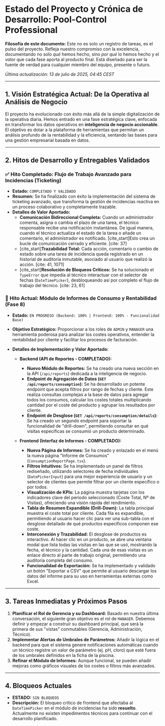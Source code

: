 # Estado del Proyecto y Crónica de Desarrollo: Pool-Control Professional

**Filosofía de este documento:** Este no es solo un registro de tareas, es el pulso del proyecto. Refleja nuestro compromiso con la excelencia, documentando no solo _qué_ hemos hecho, sino _por qué_ lo hemos hecho y el _valor_ que cada fase aporta al producto final. Está diseñado para ser la fuente de verdad para cualquier miembro del equipo, presente o futuro.

_Última actualización: 13 de julio de 2025, 04:45 CEST_

---

## 1. Visión Estratégica Actual: De la Operativa al Análisis de Negocio

El proyecto ha evolucionado con éxito más allá de la simple digitalización de la operativa diaria. Hemos entrado en una fase estratégica clave, enfocada en transformar los datos operativos en **inteligencia de negocio accionable**. El objetivo es dotar a la plataforma de herramientas que permitan un análisis profundo de la rentabilidad y la eficiencia, sentando las bases para una gestión empresarial basada en datos.

---

## 2. Hitos de Desarrollo y Entregables Validados

### ✅ **Hito Completado: Flujo de Trabajo Avanzado para Incidencias (Ticketing)**

- **Estado:** `COMPLETADO Y VALIDADO`
- **Resumen:** Se ha finalizado con éxito la implementación del sistema de ticketing avanzado, que transforma la gestión de incidencias reactiva en un proceso colaborativo y completamente trazable.
- **Detalles de Valor Aportado:**
  - **Comunicación Bidireccional Completa:** Cuando un administrador comenta, asigna o cambia el plazo de una tarea, el técnico responsable recibe una notificación instantánea. De igual manera, cuando el técnico actualiza el estado de la tarea o añade un comentario, el administrador es notificado. [cite_start]Esto crea un bucle de comunicación cerrado y eficiente. [cite: 37]
  - [cite_start]**Trazabilidad Total:** Cada acción, comentario o cambio de estado sobre una tarea de incidencia queda registrado en un historial de auditoría inmutable, asociado al usuario que realizó la acción. [cite: 41, 1071]
  - [cite_start]**Resolución de Bloqueos Críticos:** Se ha solucionado el `TypeError` que impedía al técnico interactuar con el selector de fechas (`DateTimePicker`), desbloqueando así por completo el flujo de trabajo del técnico. [cite: 23, 61]

### 🚧 **Hito Actual: Módulo de Informes de Consumo y Rentabilidad (Fase 8)**

- **Estado:** `EN PROGRESO (Backend: 100% | Frontend: 100% - Funcionalidad Base)`
- **Objetivo Estratégico:** Proporcionar a los roles de `ADMIN` y `MANAGER` una herramienta poderosa para analizar los costes operativos, entender la rentabilidad por cliente y facilitar los procesos de facturación.
- **Detalles de Implementación y Valor Aportado:**

  - **Backend (API de Reportes - COMPLETADO):**

    - **Nuevo Módulo de Reportes:** Se ha creado una nueva sección en la API (`/api/reports`) dedicada a la inteligencia de negocio.
    - **Endpoint de Agregación de Datos (`GET /api/reports/consumption`):** Se ha desarrollado un potente endpoint que acepta filtros por rango de fechas y cliente. Este realiza consultas complejas a la base de datos para agregar todos los consumos, calcular los costes totales multiplicando cantidad por el coste del producto y agrupar los resultados por cliente.
    - **Endpoint de Desglose (`GET /api/reports/consumption/details`):** Se ha creado un segundo endpoint para soportar la funcionalidad de "drill-down", permitiendo consultar en qué visitas específicas se consumió un producto determinado.

  - **Frontend (Interfaz de Informes - COMPLETADO):**
    - **Nueva Página de Informes:** Se ha creado y enlazado en el menú la nueva página "Informe de Consumos" (`ConsumptionReportPage.tsx`).
    - **Filtros Intuitivos:** Se ha implementado un panel de filtros rediseñado, utilizando selectores de fecha individuales (`DatePickerInput`) para una mejor experiencia de usuario y un selector de clientes que permite filtrar por un cliente específico o por todos.
    - **Visualización de KPIs:** La página muestra tarjetas con los indicadores clave del periodo seleccionado (Coste Total, Nº de Visitas), ofreciendo una visión rápida del rendimiento.
    - **Tabla de Resumen Expandible (Drill-Down):** La tabla principal muestra el coste total por cliente. Cada fila es expandible, permitiendo al usuario hacer clic para ver una sub-tabla con el desglose detallado de qué productos específicos componen ese coste.
    - **Interconexión y Trazabilidad:** El desglose de productos es interactivo. Al hacer clic en un producto, se abre una ventana modal que lista todas las visitas en las que se usó, mostrando la fecha, el técnico y la cantidad. Cada una de esas visitas es un enlace directo al parte de trabajo original, permitiendo una auditoría completa del consumo.
    - **Funcionalidad de Exportación:** Se ha implementado y validado un botón "Exportar a CSV" que permite al usuario descargar los datos del informe para su uso en herramientas externas como Excel.

---

## 3. Tareas Inmediatas y Próximos Pasos

1.  **Planificar el Rol de Gerencia y su Dashboard:** Basado en nuestra última conversación, el siguiente gran objetivo es el rol de `MANAGER`. Debemos definir y empezar a construir su dashboard principal, que será la primera de sus "vistas" conmutables (Gerencia, Administración, Técnico).
2.  **Implementar Alertas de Umbrales de Parámetros:** Añadir la lógica en el backend para que el sistema genere notificaciones automáticas cuando un técnico registre un valor de parámetro (ej. pH, cloro) que esté fuera de los umbrales definidos en la ficha de la piscina.
3.  **Refinar el Módulo de Informes:** Aunque funcional, se pueden añadir mejoras como gráficos visuales de los costes o filtros más avanzados.

---

## 4. Bloqueos Actuales

- **ESTADO:** `SIN BLOQUEOS`
- **Descripción:** El bloqueo crítico de frontend que afectaba al `DateTimePicker` en el módulo de incidencias ha sido **resuelto**. Actualmente no existen impedimentos técnicos para continuar con el desarrollo planificado.
